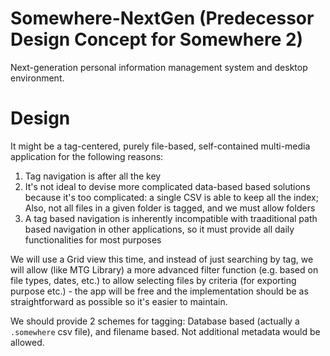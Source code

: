 # Somewhere-NextGen (Predecessor Design Concept for Somewhere 2)

Next-generation personal information management system and desktop environment.

# Design

It might be a tag-centered, purely file-based, self-contained multi-media application for the following reasons:

1. Tag navigation is after all the key
2. It's not ideal to devise more complicated data-based based solutions because it's too complicated: a single CSV is able to keep all the index; Also, not all files in a given folder is tagged, and we must allow folders
3. A tag based navigation is inherently incompatible with traaditional path based navigation in other applications, so it must provide all daily functionalities for most purposes

We will use a Grid view this time, and instead of just searching by tag, we will allow (like MTG Library) a more advanced filter function (e.g. based on file types, dates, etc.) to allow selecting files by criteria (for exporting purpose etc.) - the app will be free and the implementation should be as straightforward as possible so it's easier to maintain.

We should provide 2 schemes for tagging: Database based (actually a `.somewhere` csv file), and filename based. Not additional metadata would be allowed.
